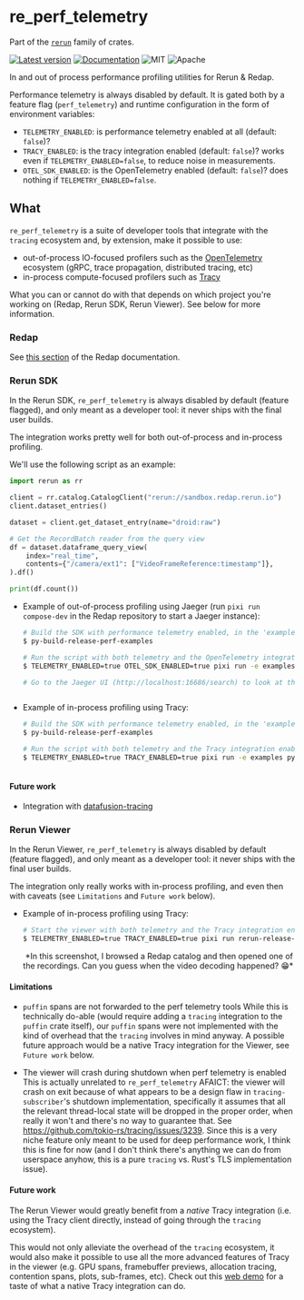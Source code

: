 # re_perf_telemetry

Part of the [`rerun`](https://github.com/rerun-io/rerun) family of crates.

[![Latest version](https://img.shields.io/crates/v/re_perf_telemetry.svg)](https://crates.io/crates/re_perf_telemetry?speculative-link)
[![Documentation](https://docs.rs/re_perf_telemetry/badge.svg)](https://docs.rs/re_perf_telemetry?speculative-link)
![MIT](https://img.shields.io/badge/license-MIT-blue.svg)
![Apache](https://img.shields.io/badge/license-Apache-blue.svg)

In and out of process performance profiling utilities for Rerun & Redap.

Performance telemetry is always disabled by default. It is gated both by a feature flag (`perf_telemetry`) and runtime configuration in the form of environment variables:
* `TELEMETRY_ENABLED`: is performance telemetry enabled at all (default: `false`)?
* `TRACY_ENABLED`: is the tracy integration enabled (default: `false`)? works even if `TELEMETRY_ENABLED=false`, to reduce noise in measurements.
* `OTEL_SDK_ENABLED`: is the OpenTelemetry enabled (default: `false`)? does nothing if `TELEMETRY_ENABLED=false`.


## What

`re_perf_telemetry` is a suite of developer tools that integrate with the `tracing` ecosystem and, by extension, make it possible to use:
* out-of-process IO-focused profilers such as the [OpenTelemetry](https://opentelemetry.io/) ecosystem (gRPC, trace propagation, distributed tracing, etc)
* in-process compute-focused profilers such as [Tracy](https://github.com/wolfpld/tracy)

What you can or cannot do with that depends on which project you're working on (Redap, Rerun SDK, Rerun Viewer). See below for more information.


### Redap

See [this section](https://github.com/rerun-io/dataplatform/blob/main/README.md#telemetry?speculative-link) of the Redap documentation.


### Rerun SDK

In the Rerun SDK, `re_perf_telemetry` is always disabled by default (feature flagged), and only meant as a developer tool: it never ships with the final user builds.

The integration works pretty well for both out-of-process and in-process profiling.

We'll use the following script as an example:
```py
import rerun as rr

client = rr.catalog.CatalogClient("rerun://sandbox.redap.rerun.io")
client.dataset_entries()

dataset = client.get_dataset_entry(name="droid:raw")

# Get the RecordBatch reader from the query view
df = dataset.dataframe_query_view(
    index="real_time",
    contents={"/camera/ext1": ["VideoFrameReference:timestamp"]},
).df()

print(df.count())
```

* Example of out-of-process profiling using Jaeger (run `pixi run compose-dev` in the Redap repository to start a Jaeger instance):
  ```sh
  # Build the SDK with performance telemetry enabled, in the 'examples' environment:
  $ py-build-release-perf-examples

  # Run the script with both telemetry and the OpenTelemetry integration enabled:
  $ TELEMETRY_ENABLED=true OTEL_SDK_ENABLED=true pixi run -e examples python

  # Go to the Jaeger UI (http://localhost:16686/search) to look at the results
  ```
  <picture>
    <img src="https://static.rerun.io/re_perf_telemetry_sdk_jaeger/2a32ca041640e2902bf70164a42a1b539d7d759b/full.png" alt="">
    <source media="(max-width: 480px)" srcset="https://static.rerun.io/re_perf_telemetry_sdk_jaeger/2a32ca041640e2902bf70164a42a1b539d7d759b/480w.png">
    <source media="(max-width: 768px)" srcset="https://static.rerun.io/re_perf_telemetry_sdk_jaeger/2a32ca041640e2902bf70164a42a1b539d7d759b/768w.png">
    <source media="(max-width: 1024px)" srcset="https://static.rerun.io/re_perf_telemetry_sdk_jaeger/2a32ca041640e2902bf70164a42a1b539d7d759b/1024w.png">
    <source media="(max-width: 1200px)" srcset="https://static.rerun.io/re_perf_telemetry_sdk_jaeger/2a32ca041640e2902bf70164a42a1b539d7d759b/1200w.png">
  </picture>

* Example of in-process profiling using Tracy:
  ```sh
  # Build the SDK with performance telemetry enabled, in the 'examples' environment:
  $ py-build-release-perf-examples

  # Run the script with both telemetry and the Tracy integration enabled:
  $ TELEMETRY_ENABLED=true TRACY_ENABLED=true pixi run -e examples python
  ```
  <picture>
    <img src="https://static.rerun.io/re_perf_telemetry_sdk_tracy/7787342837a61d8dd85ce9174a820d5884048f9b/full.png" alt="">
    <source media="(max-width: 480px)" srcset="https://static.rerun.io/re_perf_telemetry_sdk_tracy/7787342837a61d8dd85ce9174a820d5884048f9b/480w.png">
    <source media="(max-width: 768px)" srcset="https://static.rerun.io/re_perf_telemetry_sdk_tracy/7787342837a61d8dd85ce9174a820d5884048f9b/768w.png">
    <source media="(max-width: 1024px)" srcset="https://static.rerun.io/re_perf_telemetry_sdk_tracy/7787342837a61d8dd85ce9174a820d5884048f9b/1024w.png">
    <source media="(max-width: 1200px)" srcset="https://static.rerun.io/re_perf_telemetry_sdk_tracy/7787342837a61d8dd85ce9174a820d5884048f9b/1200w.png">
  </picture>


#### Future work

* Integration with [datafusion-tracing](https://github.com/datafusion-contrib/datafusion-tracing)


### Rerun Viewer

In the Rerun Viewer, `re_perf_telemetry` is always disabled by default (feature flagged), and only meant as a developer tool: it never ships with the final user builds.

The integration only really works with in-process profiling, and even then with caveats (see `Limitations` and `Future work` below).

* Example of in-process profiling using Tracy:
  ```sh
  # Start the viewer with both telemetry and the Tracy integration enabled:
  $ TELEMETRY_ENABLED=true TRACY_ENABLED=true pixi run rerun-release-perf
  ```
  <picture>
    <img src="https://static.rerun.io/re_perf_telemetry_viewer_tracy/d6dbfe38d753ff550646a52f17d71942a3b27d6d/full.png" alt="">
    <source media="(max-width: 480px)" srcset="https://static.rerun.io/re_perf_telemetry_viewer_tracy/d6dbfe38d753ff550646a52f17d71942a3b27d6d/480w.png">
    <source media="(max-width: 768px)" srcset="https://static.rerun.io/re_perf_telemetry_viewer_tracy/d6dbfe38d753ff550646a52f17d71942a3b27d6d/768w.png">
    <source media="(max-width: 1024px)" srcset="https://static.rerun.io/re_perf_telemetry_viewer_tracy/d6dbfe38d753ff550646a52f17d71942a3b27d6d/1024w.png">
    <source media="(max-width: 1200px)" srcset="https://static.rerun.io/re_perf_telemetry_viewer_tracy/d6dbfe38d753ff550646a52f17d71942a3b27d6d/1200w.png">
  </picture>
  *In this screenshot, I browsed a Redap catalog and then opened one of the recordings. Can you guess when the video decoding happened? 😁*


#### Limitations

* `puffin` spans are not forwarded to the perf telemetry tools
  While this is technically do-able (would require adding a `tracing` integration to the `puffin` crate itself), our `puffin` spans were not implemented with the kind of overhead that the `tracing` involves in mind anyway.
  A possible future approach would be a native Tracy integration for the Viewer, see `Future work` below.

* The viewer will crash during shutdown when perf telemetry is enabled
  This is actually unrelated to `re_perf_telemetry` AFAICT: the viewer will crash on exit because of what appears to be a design flaw in `tracing-subscriber`'s shutdown implementation, specifically it assumes that all the relevant thread-local state will be dropped in the proper order, when really it won't and there's no way to guarantee that. See <https://github.com/tokio-rs/tracing/issues/3239>.
  Since this is a very niche feature only meant to be used for deep performance work, I think this is fine for now (and I don't think there's anything we can do from userspace anyhow, this is a pure `tracing` vs. Rust's TLS implementation issue).


#### Future work

The Rerun Viewer would greatly benefit from a _native_ Tracy integration (i.e. using the Tracy client directly, instead of going through the `tracing` ecosystem).

This would not only alleviate the overhead of the `tracing` ecosystem, it would also make it possible to use all the more advanced features of Tracy in the viewer (e.g. GPU spans, framebuffer previews, allocation tracing, contention spans, plots, sub-frames, etc).
Check out this [web demo](https://tracy.nereid.pl/) for a taste of what a native Tracy integration can do.
